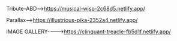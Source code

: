 Tribute-ABD-->https://musical-wisp-2c68d5.netlify.app/

Parallax-->https://illustrious-pika-2352a4.netlify.app/

IMAGE GALLERY---->https://clinquant-treacle-fb5d1f.netlify.app/
